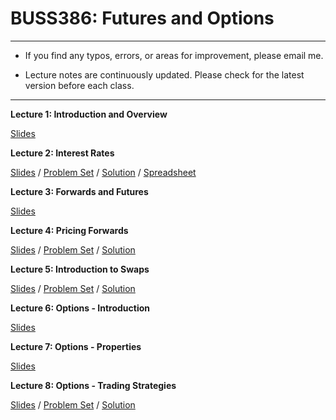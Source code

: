 # BUSS386: Futures and Options

---

- If you find any typos, errors, or areas for improvement, please email me.

- Lecture notes are continuously updated. Please check for the latest version before each class.

---


**Lecture 1: Introduction and Overview**

[Slides](https://chung-jiwoong.github.io/BUSS386/notes/01_Introduction/B386_Lec01_Introduction.pdf)
    
    

**Lecture 2: Interest Rates**

[Slides](https://chung-jiwoong.github.io/BUSS386/notes/02_Interest_Rate/B386_Lec02_Interest_Rate.pdf) / 
[Problem Set](https://chung-jiwoong.github.io/BUSS386/notes/02_Interest_Rate/B386_Lec02_Interest_Rate_PS.pdf) / 
[Solution](https://chung-jiwoong.github.io/BUSS386/notes/02_Interest_Rate/B386_Lec02_Interest_Rate_Sln.pdf) / 
[Spreadsheet](https://chung-jiwoong.github.io/BUSS386/notes/02_Interest_Rate/B386_Lec02_Interest_Rate.xlsx)


**Lecture 3: Forwards and Futures**

[Slides](https://chung-jiwoong.github.io/BUSS386/notes/03_forwards_futures/B386_Lec03_Forwards_Futures.pdf) 


**Lecture 4: Pricing Forwards**  

[Slides](https://chung-jiwoong.github.io/BUSS386/notes/04_pricing_forwards/B386_Lec04_Pricing_forward.pdf) / 
[Problem Set](https://chung-jiwoong.github.io/BUSS386/notes/04_pricing_forwards/B386_Lec04_Pricing_forward_PS.pdf) / 
[Solution](https://chung-jiwoong.github.io/BUSS386/notes/04_pricing_forwards/B386_Lec04_Pricing_forward_Sln.pdf)


**Lecture 5: Introduction to Swaps** 

[Slides](https://chung-jiwoong.github.io/BUSS386/notes/05_swaps/B386_Lec05_Swaps.pdf) / 
[Problem Set](https://chung-jiwoong.github.io/BUSS386/notes/05_swaps/B386_Lec05_Swaps_PS.pdf) / 
[Solution](https://chung-jiwoong.github.io/BUSS386/notes/05_swaps/B386_Lec05_Swaps_Sln.pdf) 



**Lecture 6: Options - Introduction** 

[Slides](https://chung-jiwoong.github.io/BUSS386/notes/06_options/B386_Lec06_Options_Intro.pdf) 


**Lecture 7: Options - Properties** 

[Slides](https://chung-jiwoong.github.io/BUSS386/notes/06_options/B386_Lec07_Options_Properties.pdf) 


**Lecture 8: Options - Trading Strategies** 

[Slides](https://chung-jiwoong.github.io/BUSS386/notes/06_options/B386_Lec08_Options_Trading.pdf) / 
[Problem Set](https://chung-jiwoong.github.io/BUSS386/notes/06_options/B386_Lec08_Options_PS.pdf) / 
[Solution](https://chung-jiwoong.github.io/BUSS386/notes/06_options/B386_Lec08_Options_Sln.pdf) 



<!--

(not updated yet)


[Note 2: PDF](https://chung-jiwoong.github.io/BUSS386/chapter_options/chapter_options2.pdf) / 
[Note 3: PDF](https://chung-jiwoong.github.io/BUSS386/chapter_options/chapter_options3.pdf)  / 
[Problem Set](https://chung-jiwoong.github.io/BUSS386/chapter_options/problem_options.pdf) / 
[Solution](https://chung-jiwoong.github.io/BUSS386/chapter_options/solution_options.pdf)


**Lecture 7: Binomial Trees**

[Slides](https://chung-jiwoong.github.io/BUSS386/chapter_binomial/chapter_binomial.pdf) / 
[Problem Set](https://chung-jiwoong.github.io/BUSS386/chapter_binomial/problem_binomial.pdf) / 
[Solution](https://chung-jiwoong.github.io/BUSS386/chapter_binomial/solution_binomial.pdf)


**Lecture 8: Black-Scholes-Merton Model**

[Slides](https://chung-jiwoong.github.io/BUSS386/chapter_bsm/chapter_bsm.pdf) / 
[Problem Set](https://chung-jiwoong.github.io/BUSS386/chapter_bsm/problem_bsm.pdf) / 
[Solution](https://chung-jiwoong.github.io/BUSS386/chapter_bsm/solution_bsm.pdf)


**Lecture 9: Option Greeks**

[Slides](https://chung-jiwoong.github.io/BUSS386/chapter_greeks/chapter_greeks.pdf) / 



**Lecture 10: Implied Volatility**

[Slides](https://chung-jiwoong.github.io/BUSS386/chapter_volatility/chapter_volatility.pdf) / 
[Problem Set 1](https://chung-jiwoong.github.io/BUSS386/chapter_volatility/problem_volatility1.pdf) / 
[Problem Set 2](https://chung-jiwoong.github.io/BUSS386/chapter_volatility/problem_volatility2.pdf) / 
[Solution 1](https://chung-jiwoong.github.io/BUSS386/chapter_volatility/solution_volatility1.pdf) / 
[Solution 2](https://chung-jiwoong.github.io/BUSS386/chapter_volatility/solution_volatility2.pdf)



**Lecture 11: Exotic Options**

[Slides](https://chung-jiwoong.github.io/BUSS386/chapter_exotics/chapter_exotics.pdf) / 
[Spreadsheet](https://chung-jiwoong.github.io/BUSS386/chapter_exotics/MC_Simulation.xlsx)

-->